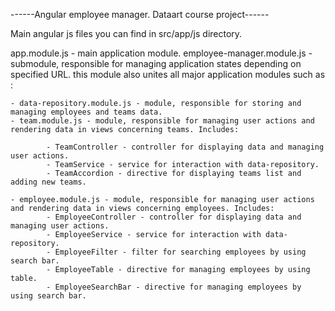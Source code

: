 ------Angular employee manager. Dataart course project------


Main angular js files you can find in src/app/js directory.


app.module.js - main application module.
employee-manager.module.js - submodule, responsible for managing application states depending on specified URL.
 this module also unites all major application modules such as :

    - data-repository.module.js - module, responsible for storing and managing employees and teams data.
    - team.module.js - module, responsible for managing user actions and rendering data in views concerning teams. Includes:

            - TeamController - controller for displaying data and managing user actions.
            - TeamService - service for interaction with data-repository.
            - TeamAccordion - directive for displaying teams list and adding new teams.

    - employee.module.js - module, responsible for managing user actions and rendering data in views concerning employees. Includes:
            - EmployeeController - controller for displaying data and managing user actions.
            - EmployeeService - service for interaction with data-repository.
            - EmployeeFilter - filter for searching employees by using search bar.
            - EmployeeTable - directive for managing employees by using table.
            - EmployeeSearchBar - directive for managing employees by using search bar.


